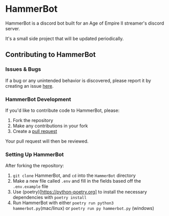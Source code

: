 # HammerBot

HammerBot is a discord bot built for an Age of Empire II streamer's discord server. 

It's a small side project that will be updated periodically.


## Contributing to HammerBot

### Issues & Bugs
If a bug or any unintended behavior is discovered, please report it by creating an issue [here](https://github.com/makayla-moster/HammerBot/issues).

### HammerBot Development
If you'd like to contribute code to HammerBot, please:
1. Fork the repository 
2. Make any contributions in your fork       
3. Create a [pull request](https://github.com/makayla-moster/HammerBot/pulls)

Your pull request will then be reviewed.

### Setting Up HammerBot
After forking the repository:
1. `git clone` HammerBot, and `cd` into the `HammerBot` directory
2. Make a new file called `.env` and fill in the fields based off the `.env.example` file
3. Use (poetry)[https://python-poetry.org] to install the necessary dependencies with `poetry install`
4. Run HammerBot with either `poetry run python3 hammerbot.py`(mac/linux) or `poetry run py hammerbot.py` (windows)
